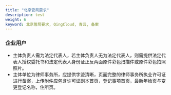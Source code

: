 ```yaml
---
title: "北京管局要求"
description: test
weight: 6
keyword: 北京管局要求, QingCloud, 青云, 备案
---
```




### 企业用户

- 主体负责人需为法定代表人，若主体负责人无为法定代表人，则需提供法定代表人授权委托书和法定代表人身份证正反两面原件彩色扫描件或原件彩色拍照照片。
- 主体单位为律师事务所，应提供字迹清晰，页面完整的律师事务所执业许可证进行备案，上传附件应包含许可证副本首页，登记事项首页，最新年检页与变更登记名称，住所页。